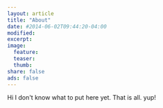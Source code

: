 ```yaml
---
layout: article
title: "About"
date: #2014-06-02T09:44:20-04:00
modified: 
excerpt:
image:
  feature:
  teaser:
  thumb:
share: false
ads: false
---
```

Hi I don't know what to put here yet. That is all. yup!
